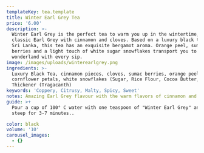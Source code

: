 ```yaml
---
templateKey: tea.template
title: Winter Earl Grey Tea
price: '6.00'
description: >-
  Winter Earl Grey is the perfect tea to warm you up in the wintertime, blending
  classic Earl Grey with cinnamon and cloves. Based on a luxury black tea from
  Sri Lanka, this tea has an exquisite bergamot aroma. Orange peel, sumac
  berries and a light touch of white sugar snowflakes transport you to a winter
  wonderland with every sip.
image: /images/uploads/winterearlgrey.png
ingredients: >-
  Luxury Black Tea, cinnamon pieces, cloves, sumac berries, orange peel,
  cornflower petals, white snowflakes (Sugar, Rice Flour, Cocoa Butter,
  Thickener (Tragacanth)
keywords: 'Coppery, Citrusy, Malty, Spicy, Sweet'
notes: Amazing Earl Grey flavour with the warm flavors of cinnamon and cloves.
guide: >+
  Pour a cup of 100° C water with one teaspoon of "Winter Earl Grey" and let
  steep for 3-7 minutes..

color: black
volume: '10'
carousel_images:
  - {}
---
```


